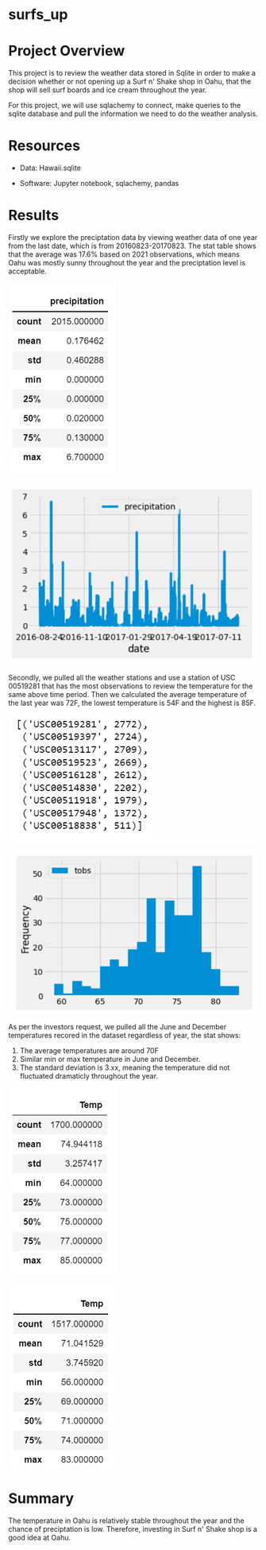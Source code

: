 # surfs_up

# Project Overview

This project is to review the weather data stored in Sqlite in order to make a decision whether or not opening up a Surf n' Shake shop in Oahu, that the shop will sell surf boards and ice cream throughout the year. 

For this project, we will use sqlachemy to connect, make queries to the sqlite database and pull the information we need to do the weather analysis.

# Resources

- Data: Hawaii.sqlite

- Software: Jupyter notebook, sqlachemy, pandas

# Results

Firstly we explore the preciptation data by viewing weather data of one year from the last date, which is from 20160823-20170823. The stat table shows that the average was 17.6% based on 2021 observations, which means Oahu was mostly sunny throughout the year and the preciptation level is acceptable.

![prec stats](https://github.com/ivorfanning/surfs_up/blob/main/pic/20160823-20170823%20prec%20stats.png)

![prec bar chart](https://github.com/ivorfanning/surfs_up/blob/main/pic/20160823-20170823%20prec.png)

Secondly, we pulled all the weather stations and use a station of USC 00519281 that has the most observations to review the temperature for the same above time period. Then we calculated the average temperature of the last year was 72F, the lowest temperature is 54F and the highest is 85F.

![stations](https://github.com/ivorfanning/surfs_up/blob/main/pic/20160823-20170823%20stations.png)

![temps](https://github.com/ivorfanning/surfs_up/blob/main/pic/20160823-20170823%20temps.png)

As per the investors request, we pulled all the June and December temperatures recored in the dataset regardless of year, the stat shows: 
1. The average temperatures are around 70F
2. Similar min or max temperature in June and December.
3. The standard deviation is 3.xx, meaning the temperature did not fluctuated dramaticly throughout the year.

![june temps](https://github.com/ivorfanning/surfs_up/blob/main/pic/june%20stats.png)

![december temps](https://github.com/ivorfanning/surfs_up/blob/main/pic/december%20stats.png)

# Summary

The temperature in Oahu is relatively stable throughout the year and the chance of preciptation is low. Therefore, investing in Surf n' Shake shop is a good idea at Oahu.
